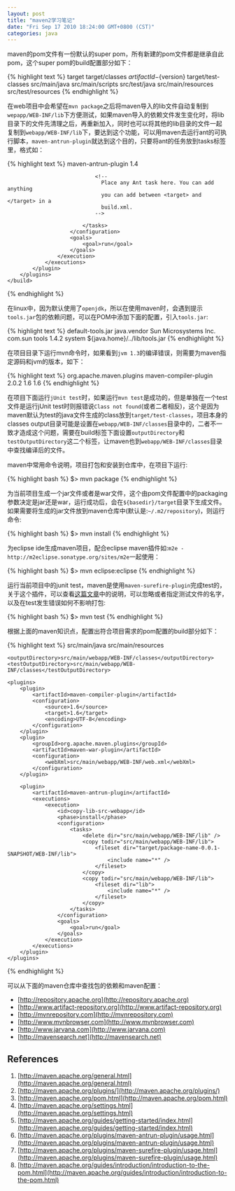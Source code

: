 ```yaml
---
layout: post
title: "maven2学习笔记"
date: "Fri Sep 17 2010 18:24:00 GMT+0800 (CST)"
categories: java
---
```


maven的pom文件有一份默认的super pom，所有新建的pom文件都是继承自此pom，这个super pom的build配置部分如下：

{% highlight text %}
<build>
    <directory>target</directory>
    <outputDirectory>target/classes</outputDirectory>
    <finalName>${artifactId}-${version}</finalName>
    <testOutputDirectory>target/test-classes</testOutputDirectory>
    <sourceDirectory>src/main/java</sourceDirectory>
    <scriptSourceDirectory>src/main/scripts</scriptSourceDirectory>
    <testSourceDirectory>src/test/java</testSourceDirectory>
    <resources>
        <resource>
            <directory>src/main/resources</directory>
        </resource>
    </resources>
    <testResources>
        <testResource>
            <directory>src/test/resources</directory>
        </testResource>
    </testResources>
</build>
{% endhighlight %}

在web项目中会希望在`mvn package`之后将maven导入的lib文件自动复制到`wepapp/WEB-INF/lib`下方便测试，如果maven导入的依赖文件发生变化时，将lib目录下的文件先清理之后，再重新加入，同时也可以将其他的lib目录的文件一起复制到`webapp/WEB-INF/lib`下，要达到这个功能，可以用maven去运行ant的可执行脚本，`maven-antrun-plugin`就达到这个目的，只要将ant的任务放到tasks标签里，格式如：

{% highlight text %}
<project>
    <build>
        <plugins>
            <plugin>
                <artifactId>maven-antrun-plugin</artifactId>
                <version>1.4</version>
                <executions>
                    <execution>
                        <phase>
                            <!-- a lifecycle phase -->
                        </phase>
                        <configuration>
                            <tasks>

                                <!--
                                  Place any Ant task here. You can add anything
                                  you can add between <target> and </target> in a
                                  build.xml.
                                -->

                            </tasks>
                        </configuration>
                        <goals>
                            <goal>run</goal>
                        </goals>
                    </execution>
                </executions>
            </plugin>
        </plugins>
    </build>
</project>
{% endhighlight %}

在linux中，因为默认使用了`openjdk`，所以在使用maven时，会遇到提示`tools.jar`包的依赖问题，可以在POM中添加下面的配置，引入`tools.jar`:

{% highlight text %}
<profiles>
    <profile>
        <id>default-tools.jar</id>
        <activation>
            <property>
                <name>java.vendor</name>
                <value>Sun Microsystems Inc.</value>
            </property>
        </activation>
        <dependencies>
            <dependency>
                <groupId>com.sun</groupId>
                <artifactId>tools</artifactId>
                <version>1.4.2</version>
                <scope>system</scope>
                <systemPath>${java.home}/../lib/tools.jar</systemPath>
            </dependency>
        </dependencies>
    </profile>
</profiles>
{% endhighlight %}

在项目目录下运行mvn命令时，如果看到`jvm 1.3`的编译错误，则需要为maven指定源码和jvm的版本，如下：

{% highlight text %}
<build>
    <plugins>
        <plugin>
            <groupId>org.apache.maven.plugins</groupId>
            <artifactId>maven-compiler-plugin</artifactId>
            <version>2.0.2</version>
            <configuration>
                <source>1.6</source>
                <target>1.6</target>
            </configuration>
        </plugin>
    </plugins>
</build>
{% endhighlight %}

在项目下面运行`jUnit test`时，如果运行`mvn test`是成功的，但是单独在一个test文件是运行jUnit test时则报错说`Class not found`(或者二者相反)，这个是因为maven默认为test的java文件生成的class放到`target/test-classes`，项目本身的classes output目录可能是设置在`webapp/WEB-INF/classes`目录中的，二者不一致才造成这个问题，需要在build标签下面设置`outputDirectory`和`testOutputDirectory`这二个标签，让maven也到`webapp/WEB-INF/classes`目录中查找编译后的文件。

maven中常用命令说明，项目打包和安装到仓库中，在项目下运行:

{% highlight bash %}
$> mvn package
{% endhighlight %}

为当前项目生成一个jar文件或者是war文件，这个由pom文件配置中的packaging参数决定是jar还是war，运行成功后，会在`${basedir}/target`目录下生成文件。如果需要将生成的jar文件放到maven仓库中(默认是:`~/.m2/repository`)，则运行命令:

{% highlight bash %}
$> mvn install
{% endhighlight %}

为eclipse ide生成maven项目，配合eclipse maven插件如:`m2e - http://m2eclipse.sonatype.org/sites/m2e`一起使用：

{% highlight bash %}
$> mvn eclipse:eclipse
{% endhighlight %}

运行当前项目中的junit test，maven是使用`maven-surefire-plugin`完成test的，关于这个插件，可以查看[这篇文章](http://tianya23.blog.51cto.com/1081650/386012)中的说明，可以忽略或者指定测试文件的名字，以及在test发生错误如何不影响打包:

{% highlight bash %}
$> mvn test
{% endhighlight %}

根据上面的maven知识点，配置出符合项目需求的pom配置的build部分如下：

{% highlight text %}
<build>
    <sourceDirectory>src/main/java</sourceDirectory>
    <resources>
        <resource>
            <directory>src/main/resources</directory>
        </resource>
    </resources>

    <outputDirectory>src/main/webapp/WEB-INF/classes</outputDirectory>
    <testOutputDirectory>src/main/webapp/WEB-INF/classes</testOutputDirectory>

    <plugins>
        <plugin>
            <artifactId>maven-compiler-plugin</artifactId>
            <configuration>
                <source>1.6</source>
                <target>1.6</target>
                <encoding>UTF-8</encoding>
            </configuration>
        </plugin>
        <plugin>
            <groupId>org.apache.maven.plugins</groupId>
            <artifactId>maven-war-plugin</artifactId>
            <configuration>
                <webXml>src/main/webapp/WEB-INF/web.xml</webXml>
            </configuration>
        </plugin>

        <plugin>
            <artifactId>maven-antrun-plugin</artifactId>
            <executions>
                <execution>
                    <id>copy-lib-src-webapp</id>
                    <phase>install</phase>
                    <configuration>
                        <tasks>
                            <delete dir="src/main/webapp/WEB-INF/lib" />
                            <copy todir="src/main/webapp/WEB-INF/lib">
                                <fileset dir="target/package-name-0.0.1-SNAPSHOT/WEB-INF/lib">
                                    <include name="*" />
                                </fileset>
                            </copy>
                            <copy todir="src/main/webapp/WEB-INF/lib">
                                <fileset dir="lib">
                                    <include name="*" />
                                </fileset>
                            </copy>
                        </tasks>
                    </configuration>
                    <goals>
                        <goal>run</goal>
                    </goals>
                </execution>
            </executions>
        </plugin>
    </plugins>

</build>
{% endhighlight %}

可以从下面的maven仓库中查找包的依赖和maven配置：

* [http://repository.apache.org](http://repository.apache.org)
* [http://www.artifact-repository.org](http://www.artifact-repository.org)
* [http://mvnrepository.com](http://mvnrepository.com)
* [http://www.mvnbrowser.com](http://www.mvnbrowser.com)
* [http://www.jarvana.com](http://www.jarvana.com)
* [http://mavensearch.net](http://mavensearch.net)

References
-----

1. [http://maven.apache.org/general.html](http://maven.apache.org/general.html)
1. [http://maven.apache.org/plugins/](http://maven.apache.org/plugins/)
1. [http://maven.apache.org/pom.html](http://maven.apache.org/pom.html)
1. [http://maven.apache.org/settings.html](http://maven.apache.org/settings.html)
1. [http://maven.apache.org/guides/getting-started/index.html](http://maven.apache.org/guides/getting-started/index.html)
1. [http://maven.apache.org/plugins/maven-antrun-plugin/usage.html](http://maven.apache.org/plugins/maven-antrun-plugin/usage.html)
1. [http://maven.apache.org/plugins/maven-surefire-plugin/usage.html](http://maven.apache.org/plugins/maven-surefire-plugin/usage.html)
1. [http://maven.apache.org/guides/introduction/introduction-to-the-pom.html](http://maven.apache.org/guides/introduction/introduction-to-the-pom.html)
